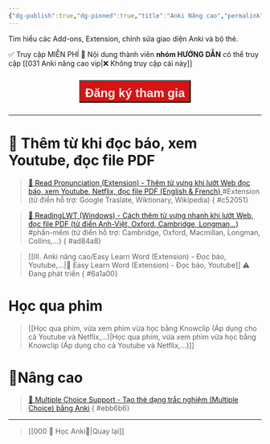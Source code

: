 ```yaml
---
{"dg-publish":true,"dg-pinned":true,"title":"Anki Nâng cao","permalink":"/iii-anki-nang-cao/030-anki-nang-cao-publish/","pinned":true,"dgPassFrontmatter":true}
---
```


Tìm hiểu các Add-ons, Extension, chỉnh sửa giao diện Anki và bộ thẻ.

✅ Truy cập MIỄN PHÍ
👑 Nội dung thành viên **nhóm HƯỚNG DẪN** có thể truy cập
[[031 Anki nâng cao vip\|❌ Không truy cập cái này]]

<div style="display: flex; flex-direction: column; align-items: center; cursor: pointer;">
  <a href="https://hocanki.com/tham-gia-nhom-huong-dan-anki/" target="_blank">
    <button style="height:45px;font-size: 24px; padding: 10px; margin: 10px 0; background: #D71313; font-weight: 600; color: white;">Đăng ký tham gia</button>
  </a>
</div>

_______

# 🔭 Thêm từ khi đọc báo, xem Youtube, đọc file PDF


> [👑 Read Pronunciation (Extension) - Thêm từ vựng khi lướt Web đọc báo, xem Youtube, Netflix, đọc file PDF (English & French) ](https://www.facebook.com/groups/ankikhoa2/posts/653970943451875/) #Extension 
> (từ điển hỗ trợ: Google Traslate, Wiktionary, Wikipedia)
{ #c52051}


> [👑 ReadingLWT (Windows) - Cách thêm từ vựng nhanh khi lướt Web, đọc file PDF (từ điển Anh-Việt, Oxford, Cambridge, Longman,..)](https://www.facebook.com/100006970567626/videos/249611901177402/) #phần-mềm 
> (từ điển hỗ trợ: Cambridge, Oxford, Macmillan, Longman, Collins,...)
{ #ad84a8}


> [[III. Anki nâng cao/Easy Learn Word (Extension) - Đọc báo, Youtube,...\|👑 Easy Learn Word (Extension) - Đọc báo, Youtube]]
> ⚠️ Đang phát triển
{ #6a1a00}


# Học qua phim

> [[Học qua phim, vừa xem phim vừa học bằng Knowclip (Áp dụng cho cả Youtube và Netflix,…)\|Học qua phim, vừa xem phim vừa học bằng Knowclip (Áp dụng cho cả Youtube và Netflix,…)]]

# 💎Nâng cao
> [👑 Multiple Choice Support - Tạo thẻ dạng trắc nghiệm (Multiple Choice) bằng Anki](https://www.facebook.com/100006970567626/videos/647310920677093/)
{ #ebb6b6}


___
> [[000 🌟 Học Anki🌟\|Quay lại]]